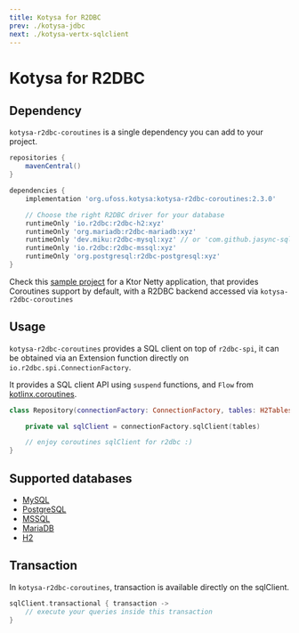 ```yaml
---
title: Kotysa for R2DBC
prev: ./kotysa-jdbc
next: ./kotysa-vertx-sqlclient
---
```


# Kotysa for R2DBC

## Dependency

`kotysa-r2dbc-coroutines` is a single dependency you can add to your project.

```groovy
repositories {
    mavenCentral()
}

dependencies {
    implementation 'org.ufoss.kotysa:kotysa-r2dbc-coroutines:2.3.0'

    // Choose the right R2DBC driver for your database
    runtimeOnly 'io.r2dbc:r2dbc-h2:xyz'
    runtimeOnly 'org.mariadb:r2dbc-mariadb:xyz'
    runtimeOnly 'dev.miku:r2dbc-mysql:xyz' // or 'com.github.jasync-sql:jasync-r2dbc-mysql:xyz'
    runtimeOnly 'io.r2dbc:r2dbc-mssql:xyz'
    runtimeOnly 'org.postgresql:r2dbc-postgresql:xyz'
}
```

Check this [sample project](https://github.com/ufoss-org/kotysa/tree/master/samples/kotysa-ktor-r2dbc-coroutines) for a
Ktor Netty application, that provides Coroutines support by default, with a R2DBC backend accessed via
`kotysa-r2dbc-coroutines`

## Usage

`kotysa-r2dbc-coroutines` provides a SQL client on top of `r2dbc-spi`, 
it can be obtained via an Extension function directly on ```io.r2dbc.spi.ConnectionFactory```.

It provides a SQL client API using ```suspend``` functions, and ```Flow``` from [kotlinx.coroutines](https://github.com/Kotlin/kotlinx.coroutines).

```kotlin
class Repository(connectionFactory: ConnectionFactory, tables: H2Tables) {

	private val sqlClient = connectionFactory.sqlClient(tables)

	// enjoy coroutines sqlClient for r2dbc :)
}
```

## Supported databases

* [MySQL](table-mapping.html#mysql)
* [PostgreSQL](table-mapping.html#postgresql)
* [MSSQL](table-mapping.html#mssql)
* [MariaDB](table-mapping.html#mariadb)
* [H2](table-mapping.html#h2)

## Transaction

In `kotysa-r2dbc-coroutines`, transaction is available directly on the sqlClient.

```kotlin
sqlClient.transactional { transaction ->
    // execute your queries inside this transaction
}
```
